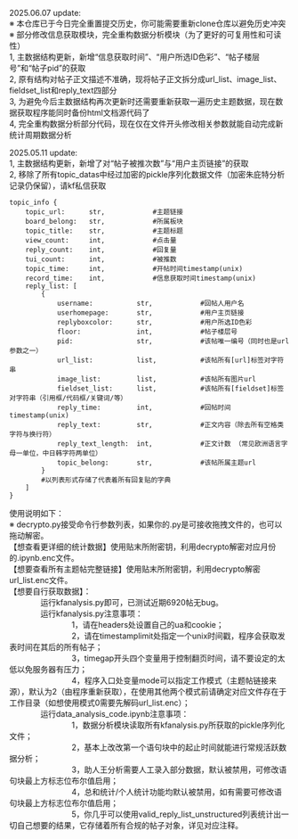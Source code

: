 2025.06.07 update:  
※ 本仓库已于今日完全重置提交历史，你可能需要重新clone仓库以避免历史冲突  
※ 部分修改信息获取模块，完全重构数据分析模块（为了更好的可复用性和可读性）  
1, 主数据结构更新，新增“信息获取时间”、“用户所选ID色彩”、“帖子楼层号”和“帖子pid”的获取  
2, 原有结构对帖子正文描述不准确，现将帖子正文拆分成url_list、image_list、fieldset_list和reply_text四部分  
3, 为避免今后主数据结构再次更新时还需要重新获取一遍历史主题数据，现在数据获取程序能同时备份html文档源代码了  
4, 完全重构数据分析部分代码，现在仅在文件开头修改相关参数就能自动完成新统计周期数据分析

2025.05.11 update:  
1, 主数据结构更新，新增了对“帖子被推次数”与“用户主页链接”的获取  
2, 移除了所有topic_datas中经过加密的pickle序列化数据文件（加密朱庇特分析记录仍保留），请kf私信获取  
```
topic_info {
    topic_url:      str,            #主题链接
    board_belong:   str,            #所属板块
    topic_title:    str,            #主题标题
    view_count:     int,            #点击量
    reply_count:    int,            #回复量
    tui_count:      int,            #被推数
    topic_time:     int,            #开帖时间timestamp(unix)
    record_time:    int,            #信息获取时间timestamp(unix)
    reply_list: [
        {
            username:           str,            #回帖人用户名
            userhomepage:       str,            #用户主页链接
            replyboxcolor:      str,            #用户所选ID色彩
            floor:              int,            #帖子楼层号
            pid:                str,            #该帖唯一编号（同时也是url参数之一）
            url_list:           list,           #该帖所有[url]标签对字符串
            image_list:         list,           #该帖所有图片url
            fieldset_list:      list,           #该帖所有[fieldset]标签对字符串（引用框/代码框/关键词/等）
            reply_time:         int,            #回帖时间timestamp(unix)
            reply_text:         str,            #正文内容（除去所有空格类字符与换行符）
            reply_text_length:  int,            #正文计数 （常见欧洲语言字母一单位，中日韩字符两单位）
            topic_belong:       str,            #该帖所属主题url
        }
        #以列表形式存储了代表着所有回复贴的字典
    ]
}
```

使用说明如下：  
※ decrypto.py接受命令行参数列表，如果你的.py是可接收拖拽文件的，也可以拖动解密。  
【想查看更详细的统计数据】使用贴末所附密钥，利用decrypto解密对应月份的.ipynb.enc文件。  
【想要查看所有主题帖完整链接】使用贴末所附密钥，利用decrypto解密url_list.enc文件。  
【想要自行获取数据】：  
　　　　运行kfanalysis.py即可，已测试近期6920帖无bug。  
　　　　运行kfanalysis.py注意事项：  
　　　　　　　　1，请在headers处设置自己的ua和cookie；  
　　　　　　　　2，请在timestamplimit处指定一个unix时间戳，程序会获取发表时间在其后的所有帖子；  
　　　　　　　　3，timegap开头四个变量用于控制翻页时间，请不要设定的太低以免服务器有压力；  
　　　　　　　　4，程序入口处变量mode可以指定工作模式（主题帖链接来源），默认为2（由程序重新获取），在使用其他两个模式前请确定对应文件存在于工作目录（如想使用模式0需要先解码url_list.enc）；  
　　　　运行data_analysis_code.ipynb注意事项：  
　　　　　　　　1，数据分析模块读取所有kfanalysis.py所获取的pickle序列化文件；  
　　　　　　　　2，基本上改改第一个语句块中的起止时间就能进行常规活跃数据分析；  
　　　　　　　　3，助人王分析需要人工录入部分数据，默认被禁用，可修改语句块最上方标志位布尔值启用；  
　　　　　　　　4，总和统计/个人统计功能均默认被禁用，如有需要可修改语句块最上方标志位布尔值启用；  
　　　　　　　　5，你几乎可以使用valid_reply_list_unstructured列表统计出一切自己想要的结果，它存储着所有合规的帖子对象，详见对应注释。  
